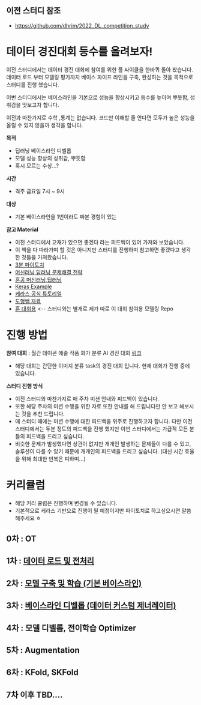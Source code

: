 ## 이전 스터디 참조 
  - https://github.com/dhrim/2022_DL_competition_study

# 데이터 경진대회 등수를 올려보자! 
이전 스터디에서는 데이터 경진 대회에 참여를 위한 풀 싸이클을 한바퀴 돌아 봤습니다. 데이터 로드 부터 모델링 평가까지 베이스 파이프 라인을 구축, 완성하는 것을 목적으로 스터디를 진행 했습니다. 

이번 스터디에서는 베이스라인을 기본으로 성능을 향상시키고 등수를 높이며 뿌듯함, 성취감을 맛보고자 합니다. 

이전과 마찬가지로 수학 ,통계는 없습니다. 코드만 이해할 줄 안다면 모두가 높은 성능을 올릴 수 있지 않을까 생각을 합니다. 

**목적**
- 딥러닝 베이스라인 디벨롭 
- 모델 성능 향상의 성취감, 뿌듯함 
- 혹시 모르는 수상...?

**시간** 
- 격주 금요일 7시 ~ 9시 

**대상**
- 기본 베이스라인을 1번이라도 짜본 경험이 있는 

**참고 Material** 
- 이전 스터디에서 교재가 있으면 좋겠다 라는 피드백이 있어 가져와 보았습니다. 
- 이 책을 다 따라가며 할 것은 아니지만 스터디를 진행하며 참고하면 좋겠다고 생각한 것들을 가져왔습니다. 
- [3분 파이토치](https://github.com/keon/3-min-pytorch)
- [머신러닝,딥러닝 문제해결 전략](http://www.yes24.com/Product/Goods/108802734)
- [혼공 머신러닝,딥러닝](https://hongong.hanbit.co.kr/%ED%98%BC%EC%9E%90-%EA%B3%B5%EB%B6%80%ED%95%98%EB%8A%94-%EB%A8%B8%EC%8B%A0%EB%9F%AC%EB%8B%9D-%EB%94%A5%EB%9F%AC%EB%8B%9D/)
- [Keras Example](https://keras.io/examples/)
- [케라스 공식 튜토리얼](https://keras.io/ko/)
- [도형쌤 자료](https://github.com/dhrim/2022_DL_competition_study/blob/master/material_index.md)
- [훈 대회용](https://github.com/crimama/Painter_clf) <-- 스터디와는 별개로 제가 따로 이 대회 참여용 모델링 Repo 

# 진행 방법 

**참여 대회** : 월간 데이콘 에술 작품 화가 분류 AI 경진 대회 [링크](https://dacon.io/competitions/official/236006/overview/description)
- 해당 대회는 간단한 이미지 분류 task의 경진 대회 입니다. 현재 대회가 진행 중에 있습니다. 

**스터디 진행 방식** 
- 이전 스터디와 마찬가지로 매 주차 미션 안내와 피드백이 있습니다. 
- 또한 해당 주차의 미션 수행을 위한 자료 또한 안내를 해 드립니다만 안 보고 해보시는 것을 추천 드립니다. 
- 매 스터디 때에는 미션 수행에 대한 피드백을 위주로 진행하고자 합니다. 다만 이전 스터디에서는 두분 정도의 피드백을 진행 했지만 이번 스터디에서는 가급적 모든 분들의 피드백을 드리고 싶습니다. 
- 비슷한 문제가 발생했다면 상관이 없지만 개개인 발생하는 문제들이 다를 수 있고, 솔루션이 다를 수 있기 때문에 개개인의 피드백을 드리고 싶습니다. (대신 시간 효율을 위해 최대한 반복은 피하며...)


# 커리큘럼 
- 해당 커리 큘럼은 진행하며 변경될 수 있습니다. 
- 기본적으로 케라스 기반으로 진행이 될 예정이지만 파이토치로 하고싶으시면 말씀해주세요 ㅎ
## 0차 : OT 

## 1차 : [데이터 로드 및 전처리](https://github.com/crimama/DL_competition_study/blob/main/class1_mission.md)

## 2차 : [모델 구축 및 학습 (기본 베이스라인)](https://github.com/crimama/DL_competition_study/blob/main/class2_mission.md) 

## 3차 : [베이스라인 디벨롭 (데이터 커스텀 제너레이터)](https://github.com/crimama/DL_competition_study/blob/main/class3_mission.md)

## 4차 : 모델 디벨롭, 전이학습 Optimizer

## 5차 : Augmentation 

## 6차 : KFold, SKFold 

## 7차 이후 TBD.... 
